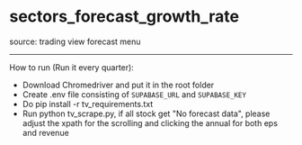 # sectors_forecast_growth_rate

source: trading view forecast menu

---------------

How to run (Run it every quarter):
- Download Chromedriver and put it in the root folder
- Create .env file consisting of `SUPABASE_URL` and `SUPABASE_KEY`
- Do pip install -r tv_requirements.txt
- Run python tv_scrape.py, if all stock get "No forecast data", please adjust the xpath for the scrolling and clicking the annual for both eps and revenue
